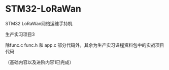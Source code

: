 # STM32-LoRaWan
STM32 LoRaWan网络运维手持机

生产实习项目3

除func.c func.h 和 app.c 部分代码外，其余为生产实习课程资料包中的实战项目代码

（基础内容以及进阶内容1已完成）
